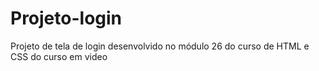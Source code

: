 # Projeto-login
 Projeto de tela de login desenvolvido no módulo 26 do curso de HTML e CSS do curso em video
